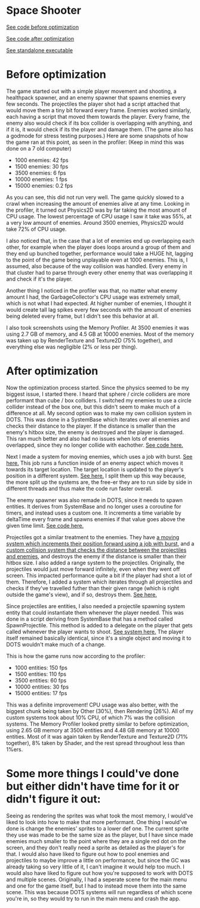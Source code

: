 # Space Shooter
 
[See code before optimization](https://github.com/SokySergeant/SpaceShooter/releases/tag/BeforeOptimizationTag)

[See code after optimization](https://github.com/SokySergeant/SpaceShooter/releases/tag/AfterOptimizationTag)

[See standalone executable](https://github.com/SokySergeant/SpaceShooter/releases/tag/Executable)

# Before optimization
The game started out with a simple player movement and shooting, a healthpack spawner, and an enemy spawner that spawns enemies every few seconds. The projectiles the player shot had a script attached that would move them a tiny bit forward every frame. Enemies worked similarly, each having a script that moved them towards the player. Every frame, the enemy also would check if its box collider is overlapping with anything, and if it is, it would check if its the player and damage them. (The game also has a godmode for stress testing purposes.) Here are some snapshots of how the game ran at this point, as seen in the profiler: (Keep in mind this was done on a 7 old computer)
- 1000 enemies: 42 fps
- 1500 enemies: 30 fps
- 3500 enemies: 6 fps
- 10000 enemies: 1 fps
- 15000 enemies: 0.2 fps

As you can see, this did not run very well. The game quickly slowed to a crawl when increasing the amount of enemies alive at any time. Looking in the profiler, it turned out Physics2D was by far taking the most amount of CPU usage. The lowest percentage of CPU usage I saw it take was 55%, at a very low amount of enemies. Around 3500 enemies, Physics2D would take 72% of CPU usage.

I also noticed that, in the case that a lot of enemies end up overlapping each other, for example when the player does loops around a group of them and they end up bunched together, performance would take a HUGE hit, lagging to the point of the game being unplayable even at 1000 enemies. This is, I assumed, also because of the way collision was handled. Every enemy in that cluster had to parse through every other enemy that was overlapping it and check if it's the player.

Another thing I noticed in the profiler was that, no matter what enemy amount I had, the GarbageCollector's CPU usage was extremely small, which is not what I had expected. At higher number of enemies, I thought it would create tall lag spikes every few seconds with the amount of enemies being deleted every frame, but I didn't see this behavior at all.

I also took screenshots using the Memory Profiler. At 3500 enemies it was using 2.7 GB of memory, and 4.5 GB at 10000 enemies. Most of the memory was taken up by RenderTexture and Texture2D (75% together), and everything else was negligible (2% or less per thing).

# After optimization
Now the optimization process started. Since the physics seemed to be my biggest issue, I started there. I heard that sphere / circle colliders are more performant than cube / box colliders. I switched my enemies to use a circle collider instead of the box one, but this didn't seem to make much of a difference at all. My second option was to make my own collision system in DOTS. This was done in a SystemBase which iterates over all enemies and checks their distance to the player. If the distance is smaller than the enemy's hitbox size, the enemy is destroyed and the player is damaged. This ran much better and also had no issues when lots of enemies overlapped, since they no longer collide with eachother. [See code here.](https://github.com/SokySergeant/SpaceShooter/blob/main/Assets/Scripts/Enemy/EnemyCollisionSystemBase.cs)

Next I made a system for moving enemies, which uses a job with burst. [See here.](https://github.com/SokySergeant/SpaceShooter/blob/main/Assets/Scripts/Enemy/EnemyMovingSystem.cs) This job runs a function inside of an enemy aspect which moves it towards its target location. The target location is updated to the player's position in a different system. [See here.](https://github.com/SokySergeant/SpaceShooter/blob/main/Assets/Scripts/Enemy/EnemySetTargetSystemBase.cs) I split them up this way because, the more split up the systems are, the free-er they are to run side by side in different threads and thus make the code run faster overall. 

The enemy spawner was also remade in DOTS, since it needs to spawn entities. It derives from SystemBase and no longer uses a coroutine for timers, and instead uses a custom one. It increments a time variable by deltaTime every frame and spawns enemies if that value goes above the given time limit. [See code here.](https://github.com/SokySergeant/SpaceShooter/blob/main/Assets/Scripts/EnemySpawner/EnemySpawnerSystemBase.cs)

Projectiles got a similar treatment to the enemies. They have [a moving system which increments their position forward using a job with burst](https://github.com/SokySergeant/SpaceShooter/blob/main/Assets/Scripts/Projectile/ProjectileMovingSystem.cs), and a [custom collision system that checks the distance between the projectiles and enemies](https://github.com/SokySergeant/SpaceShooter/blob/main/Assets/Scripts/Projectile/ProjectileCollisionSystemBase.cs), and destroys the enemy if the distance is smaller than their hitbox size. I also added a range system to the projectiles. Originally, the projectiles would just move forward infinitely, even when they went off screen. This impacted performance quite a bit if the player had shot a lot of them. Therefore, I added a system which iterates through all projectiles and checks if they've travelled futher than their given range (which is right outside the game's view), and if so, destroys them. [See here. ](https://github.com/SokySergeant/SpaceShooter/blob/main/Assets/Scripts/Projectile/ProjectileRangeSystemBase.cs)

Since projectiles are entities, I also needed a projectile spawning system entity that could instantiate them whenever the player needed. This was done in a script deriving from SystemBase that has a method called SpawnProjectile. This method is added to a delegate on the player that gets called whenever the player wants to shoot. [See system here.](https://github.com/SokySergeant/SpaceShooter/blob/main/Assets/Scripts/Projectile/ProjectileSpawnerSystemBase.cs)
The player itself remained basically identical, since it's a single object and moving it to DOTS wouldn't make much of a change.

This is how the game runs now according to the profiler:
- 1000 entities: 150 fps
- 1500 entities: 110 fps
- 3500 entities: 60 fps
- 10000 entities: 30 fps
- 15000 entities: 17 fps

This was a definite improvement! CPU usage was also better, with the biggest chunk being taken by Other (30%), then Rendering (26%). All of my custom systems took about 10% CPU, of which 7% was the collision systems. The Memory Profiler looked pretty similar to before optimization, using 2.65 GB memory at 3500 entities and 4.48 GB memory at 10000 entities. Most of it was again taken by RenderTexture and Texture2D (71% together), 8% taken by Shader, and the rest spread throughout less than 1%ers.

# Some more things I could've done but either didn't have time for it or didn't figure it out:
Seeing as rendering the sprites was what took the most memory, I would've liked to look into how to make that more performant. One thing I would've done is change the enemies' sprites to a lower def one. The current sprite they use was made to be the same size as the player, but I have since made enemies much smaller to the point where they are a single red dot on the screen, and they don't really need a sprite as detailed as the player's for that. I would also have liked to figure out how to pool enemies and projectiles to maybe improve a little on performance, but since the GC was already taking so very little of it, I can't imagine it would help too much. I would also have liked to figure out how you're supposed to work with DOTS and multiple scenes. Originally, I had a seperate scene for the main menu and one for the game itself, but I had to instead move them into the same scene. This was because DOTS systems will run regardless of which scene you're in, so they would try to run in the main menu and crash the app. 
